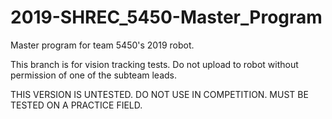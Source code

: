 # 2019-SHREC_5450-Master_Program
Master program for team 5450's 2019 robot.

This branch is for vision tracking tests. Do not upload to robot without permission of one of the subteam leads.

THIS VERSION IS UNTESTED. DO NOT USE IN COMPETITION. MUST BE TESTED ON A PRACTICE FIELD.